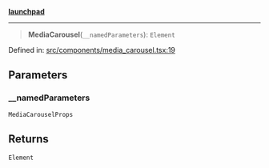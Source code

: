 [**launchpad**](index.md)

***

> **MediaCarousel**(`__namedParameters`): `Element`

Defined in: [src/components/media\_carousel.tsx:19](https://github.com/victorbratov/launchpad/blob/d1815ef1a573b42ac1f231f3f3d6617bddce6dbe/src/components/media_carousel.tsx#L19)

## Parameters

### \_\_namedParameters

`MediaCarouselProps`

## Returns

`Element`
